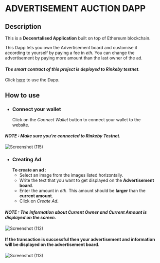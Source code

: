 # ADVERTISEMENT AUCTION DAPP

## Description
This is a **Decenrtalised Application** built on top of Ethereum blockchain.<br />

This Dapp lets you own the Advertisement board and customise it according to yourself by paying a fee in *eth*. You can change the advertisement by paying more amount than the last owner of the ad.

#### _The smart contract of this project is deployed to Rinkeby testnet._

Click [here](https://adauction-dapp.anuragmunda.repl.co/) to use the Dapp.

## How to use

* ### Connect your wallet
   Click on the *Connect Wallet* button to connect your wallet to the website.
   
#### _NOTE : Make sure you're connected to Rinkeby Testnet._

![Screenshot (115)](https://user-images.githubusercontent.com/87273737/140598185-e8ac7325-9b51-45e9-8416-b95128f4363a.png)

* ### Creating Ad
   __To create an ad :__
   + Select an image from the images listed horizontally.
   + Write the text that you want to get displayed on the **Advertisement board**.
   + Enter the amount in *eth*. This amount should be **larger** than the **current amount**.
   + Click on *Create Ad*.

#### _NOTE : The information about Current Owner and Current Amount is displayed on the screen._

![Screenshot (112)](https://user-images.githubusercontent.com/87273737/140598089-97cf8f18-2102-451b-b145-8e21dcc62ae2.png)

#### If the transaction is successful then your advertisement and information will be displayed on the advertisement board.

![Screenshot (113)](https://user-images.githubusercontent.com/87273737/140598094-b285b8a1-2cf7-404f-bf40-076b62db9794.png)
